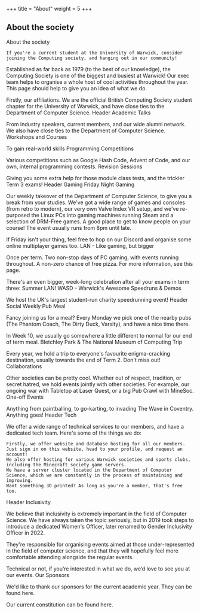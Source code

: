 +++
title = "About"
weight = 5
+++

## About the society

About the society

    If you're a current student at the University of Warwick, consider joining the Computing society, and hanging out in our community!

Established as far back as 1979 (to the best of our knowledge), the Computing Society is one of the biggest and busiest at Warwick! Our exec team helps to organise a whole host of cool activities throughout the year. This page should help to give you an idea of what we do.

Firstly, our affiliations. We are the official British Computing Society student chapter for the University of Warwick, and have close ties to the Department of Computer Science.
Header Academic
Talks

From industry speakers, current members, and our wide alumni network. We also have close ties to the Department of Computer Science.
Workshops and Courses

To gain real-world skills
Programming Competitions

Various competitions such as Google Hash Code, Advent of Code, and our own, internal programming contests.
Revision Sessions

Giving you some extra help for those module class tests, and the trickier Term 3 exams!
Header Gaming
Friday Night Gaming

Our weekly takeover of the Department of Computer Science, to give you a break from your studies. We've got a wide range of games and consoles (from retro to modern), our very own Valve Index VR setup, and we've re-purposed the Linux PCs into gaming machines running Steam and a selection of DRM-Free games. A good place to get to know people on your course! The event usually runs from 8pm until late.

If Friday isn't your thing, feel free to hop on our Discord and organise some online multiplayer games too.
LAN - Like gaming, but bigger

Once per term. Two non-stop days of PC gaming, with events running throughout. A non-zero chance of free pizza. For more information, see this page.

There's an even bigger, week-long celebration after all your exams in term three: Summer LAN!
WASD - Warwick's Awesome Speedruns & Demos

We host the UK's largest student-run charity speedrunning event!
Header Social
Weekly Pub Meal

Fancy joining us for a meal? Every Monday we pick one of the nearby pubs (The Phantom Coach, The Dirty Duck, Varsity), and have a nice time there.

In Week 10, we usually go somewhere a little different to normal for our end of term meal.
Bletchley Park & The National Museum of Computing Trip

Every year, we hold a trip to everyone's favourite enigma-cracking destination, usually towards the end of Term 2. Don't miss out!
Collaborations

Other societies can be pretty cool. Whether out of respect, tradition, or secret hatred, we hold events jointly with other societies. For example, our ongoing war with Tabletop at Laser Quest, or a big Pub Crawl with MineSoc.
One-off Events

Anything from paintballing, to go-karting, to invading The Wave in Coventry. Anything goes!
Header Tech

We offer a wide range of technical services to our members, and have a dedicated tech team. Here's some of the things we do:

    Firstly, we offer website and database hosting for all our members. Just sign in on this website, head to your profile, and request an account!
    We also offer hosting for various Warwick societies and sports clubs, including the Minecraft society game servers.
    We have a server cluster located in the Department of Computer Science, which we are constantly in the process of maintaining and improving.
    Want something 3D printed? As long as you're a member, that's free too.

Header Inclusivity

We believe that inclusivity is extremely important in the field of Computer Science. We have always taken the topic seriously, but in 2019 took steps to introduce a dedicated Women's Officer, later renamed to Gender Inclusivity Officer in 2022.

They're responsible for organising events aimed at those under-represented in the field of computer science, and that they will hopefully feel more comfortable attending alongside the regular events.

Technical or not, if you’re interested in what we do, we’d love to see you at our events.
Our Sponsors

We'd like to thank our sponsors for the current academic year. They can be found here.

Our current constitution can be found here.
